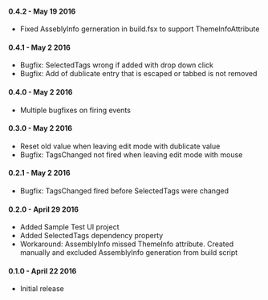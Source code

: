 #### 0.4.2 - May 19 2016
* Fixed AsseblyInfo gerneration in build.fsx to support ThemeInfoAttribute

#### 0.4.1 - May 2 2016
* Bugfix: SelectedTags wrong if added with drop down click
* Bugfix: Add of dublicate entry that is escaped or tabbed is not removed

#### 0.4.0 - May 2 2016
* Multiple bugfixes on firing events

#### 0.3.0 - May 2 2016
* Reset old value when leaving edit mode with dublicate value
* Bugfix: TagsChanged not fired when leaving edit mode with mouse

#### 0.2.1 - May 2 2016
* Bugfix: TagsChanged fired before SelectedTags were changed

#### 0.2.0 - April 29 2016
* Added Sample Test UI project
* Added SelectedTags dependency property
* Workaround: AssemblyInfo missed ThemeInfo attribute. Created manually and excluded AssemblyInfo generation from build script

#### 0.1.0 - April 22 2016
* Initial release
